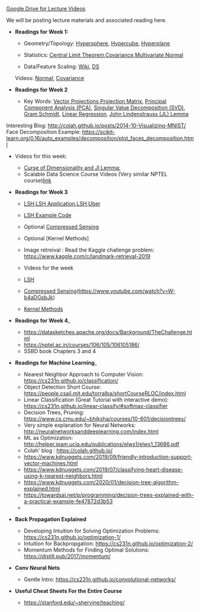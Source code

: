 [Google Drive for Lecture Videos](https://drive.google.com/drive/folders/1IEawjPjOiU6AqRGhyIbAWLIBJN1EuLXe)

We will be posting lecture materials and associated reading here.

* __Readings for Week 1:__
  * Geometry/Topology: [Hypersphere](https://en.wikipedia.org/wiki/N-sphere), [Hypercube](https://en.wikipedia.org/wiki/Hypercube), [Hyperplane](https://en.wikipedia.org/wiki/Hyperplane)
  
  * Statistics: [Central Limit Theorem](https://en.wikipedia.org/wiki/Central_limit_theorem),[Covariance](https://en.wikipedia.org/wiki/Covariance_matrix),[Multivariate Normal](https://en.wikipedia.org/wiki/Multivariate_normal_distribution)

  * Data/Feature Scaling: [Wiki](https://en.wikipedia.org/wiki/Feature_scaling), [DS](https://towardsdatascience.com/all-about-feature-scaling-bcc0ad75cb35)
  
  Videos: [Normal](https://www.youtube.com/watch?v=eho8xH3E6mE), [Covariance](https://www.youtube.com/watch?v=152tSYtiQbw) 
  
* __Readings for Week 2__

  * Key Words: [Vector Projections](https://en.wikipedia.org/wiki/Vector_projection),[Projection Matrix](https://en.wikipedia.org/wiki/Projection_matrix), [Principal Component Analysis (PCA)](https://en.wikipedia.org/wiki/Principal_component_analysis), [Singular Value Decomposition (SVD)](https://en.wikipedia.org/wiki/Singular_value_decomposition), [Gram Schmidt](https://en.wikipedia.org/wiki/Gram%E2%80%93Schmidt_process), [Linear Regression](https://en.wikipedia.org/wiki/Linear_regression), [John Lindenstrauss (JL) Lemma](https://en.wikipedia.org/wiki/Johnson%E2%80%93Lindenstrauss_lemma)

Interesting Blog: http://colah.github.io/posts/2014-10-Visualizing-MNIST/
Face Decomposition Example: https://scikit-learn.org/0.16/auto_examples/decomposition/plot_faces_decomposition.html

  * Videos for this week: 
    * [Curse of Dimensionality and Jl Lemma:](https://www.youtube.com/watch?v=xVh6B7zhh88)
    *  Scalable Data Science Course Videos (Very similar NPTEL course)[link](https://www.youtube.com/watch?v=pdg2MUZLeSE&list=PLbRMhDVUMngekIHyLt8b_3jQR7C0KUCul)

* __Readings for Week 3__
  * [LSH](http://www.mit.edu/~andoni/LSH/),[LSH Application](https://santhoshhari.github.io/Locality-Sensitive-Hashing/),[LSH Uber](https://eng.uber.com/lsh/)
  * [LSH Example Code](http://ethen8181.github.io/machine-learning/recsys/content_based/lsh_text.html)
  * Optional [Compressed Sensing](https://cnx.org/contents/9wtroLnw@5.12:lh465hW1@7/Introduction-to-compressive-sensing)
  * Optional [Kernel Methods]
  * Image retreival : Read the Kaggle challenge problem: https://www.kaggle.com/c/landmark-retrieval-2019

  * Videos for the week 
   * [LSH](https://www.youtube.com/watch?v=YVL7QlRWd24)
   * [Compressed Sensing](http://databookuw.com/page-2/page-13/)(https://www.youtube.com/watch?v=W-b4aDGsbJk)
   * [Kernel Methods]()
 

* __Readings for Week 4___
  * https://datasketches.apache.org/docs/Background/TheChallenge.html
  * https://nptel.ac.in/courses/106/105/106105186/
  * SSBD book Chapters 3 and 4



* __Readings for Machine Learning___
  * Nearest Neighbor Approach to Computer Vision: https://cs231n.github.io/classification/
  * Object Detection Short Course: https://people.csail.mit.edu/torralba/shortCourseRLOC/index.html
  * Linear Classification (Great Tutorial with interactive demo): https://cs231n.github.io/linear-classify/#softmax-classifier
  * Decision Trees, Pruning: https://www.cs.cmu.edu/~bhiksha/courses/10-601/decisiontrees/
  * Very simple explanation for Neural Networks: http://neuralnetworksanddeeplearning.com/index.html
  * ML as Optimization: http://helper.ipam.ucla.edu/publications/elws1/elws1_13686.pdf 
  * Colah' blog : https://colah.github.io/
  * https://www.kdnuggets.com/2019/09/friendly-introduction-support-vector-machines.html
  * https://www.kdnuggets.com/2019/07/classifying-heart-disease-using-k-nearest-neighbors.html
  * https://www.kdnuggets.com/2020/01/decision-tree-algorithm-explained.html
  * https://towardsai.net/p/programming/decision-trees-explained-with-a-practical-example-fe47872d3b53
  * 

* __Back Propagation Explained__
   * Developing Intuition for Solving Optimization Problems: https://cs231n.github.io/optimization-1/
   * Intuition for Backpropgation: https://cs231n.github.io/optimization-2/
   * Momentum Methods for Finding Optimal Solutions: https://distill.pub/2017/momentum/
 
 * __Conv Neural Nets__
   * Gentle Intro: https://cs231n.github.io/convolutional-networks/
 
 * __Useful Cheat Sheets For the Entire Course__
   * https://stanford.edu/~shervine/teaching/
